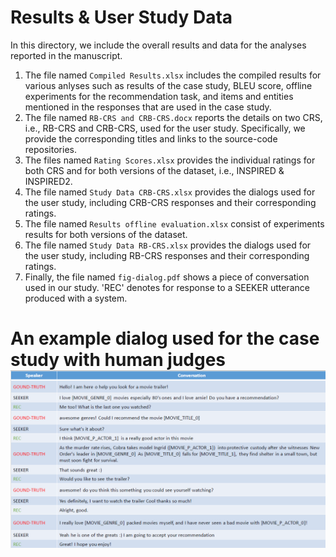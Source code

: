 # Results & User Study Data

In this directory, we include the overall results and data for the analyses reported in the manuscript. 

1. The file named `Compiled Results.xlsx` includes the compiled results for various anlyses such as results of the case study, BLEU score, offline experiments for the recommendation task, and items and entities mentioned in the responses that are used in the case study.
2. The file named `RB-CRS and CRB-CRS.docx` reports the details on two CRS, i.e., RB-CRS and CRB-CRS, used for the user study. Specifically, we provide the corresponding titles and links to the source-code repositories. 
3. The files named `Rating Scores.xlsx` provides the individual ratings for both CRS and for both versions of the dataset, i.e., INSPIRED & INSPIRED2.
4. The file named `Study Data CRB-CRS.xlsx` provides the dialogs used for the user study, including CRB-CRS responses and their corresponding ratings.
5. The file named `Results offline evaluation.xlsx` consist of experiments results for both versions of the dataset.
6. The file named `Study Data RB-CRS.xlsx` provides the dialogs used for the user study, including RB-CRS responses and their corresponding ratings.
7. Finally, the file named `fig-dialog.pdf` shows a piece of conversation used in our study. 'REC' denotes for response to a SEEKER utterance produced with a system.

# An example dialog used for the case study with human judges ![..](fig-dialog.png)


